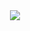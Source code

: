 <div align= "center">
    <img src="https://capsule-render.vercel.app/api?type=waving&color=0:d400f0,100:d60000&height=120&text=Welcome!&animation=&fontColor=000000&fontSize=40" />
</div>

